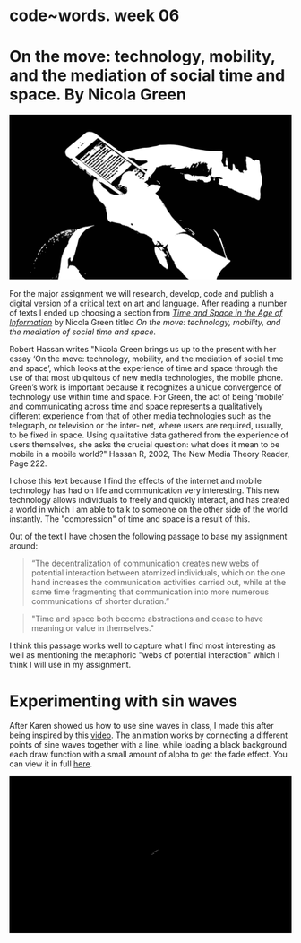# code~words. week 06

# On the move: technology, mobility, and the mediation of social time and space. By Nicola Green

<img src="Phone2.jpg">

For the major assignment we will research, develop, code and publish a digital version of a critical text on art and language. After reading a number of texts I ended up choosing a section from [*Time and Space in the Age of Information*](http://digbeyond.com/readme/view.php?id=101&course=Code%20Words) by Nicola Green titled *On the move: technology, mobility, and the mediation of social time and space*. 

Robert Hassan writes "Nicola Green brings us up to the present with her essay ‘On the move: technology, mobility, and the mediation of social time and space’, which looks at the experience of time and space through the use of that most ubiquitous of new media technologies, the mobile phone. Green’s work is important because it recognizes a unique convergence of technology use within time and space. For Green, the act of being ‘mobile’ and communicating across time and space represents a qualitatively different experience from that of other media technologies such as the telegraph, or television or the inter- net, where users are required, usually, to be fixed in space. Using qualitative data gathered from the experience of users themselves, she asks the crucial question: what does it mean to be mobile in a mobile world?"  Hassan R, 2002, The New Media Theory Reader, Page 222.

I chose this text because I find the effects of the internet and mobile technology has had on life and communication very interesting. This new technology allows individuals to freely and quickly interact, and has created a world in which I am able to talk to someone on the other side of the world instantly. The "compression" of time and space is a result of this.

Out of the text I have chosen the following passage to base my assignment around:
> “The decentralization of communication creates new webs of potential interaction between atomized individuals, which on the one hand increases the communication activities carried out, while at the same time fragmenting that communication into more numerous communications of shorter duration.”

> "Time and space both become abstractions and cease to have meaning or value in themselves."

I think this passage works well to capture what I find most interesting as well as mentioning the metaphoric "webs of potential interaction" which I think I will use in my assignment.

# Experimenting with sin waves
After Karen showed us how to use sine waves in class, I made this after being inspired by this [video](https://www.youtube.com/watch?v=LaarVR1AOvs&list=LLYidLCp9CKTWbc-1Kaf_s_Q&index=20&t=813s). The animation works by connecting a different points of sine waves together with a line, while loading a black background each draw function with a small amount of alpha to get the fade effect. You can view it in full [here](https://finnarundel.github.io/codewordsRMIT/week_06/sine_waves/).

<img src="Sine.gif">
